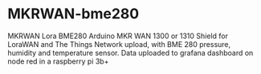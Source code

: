# MKRWAN-bme280
MKRWAN Lora BME280
Arduino MKR WAN 1300 or 1310  Shield for LoraWAN and The Things Network upload, with BME 280 pressure, humidity and temperature sensor.
Data uploaded to grafana dashboard on node red in a raspberry pi 3b+
